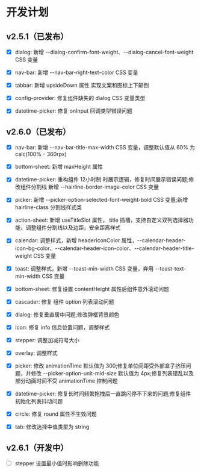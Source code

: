 # 开发计划

## v2.5.1（已发布）

- [x] dialog: 新增 --dialog-confirm-font-weight、--dialog-cancel-font-weight CSS 变量
- [x] nav-bar: 新增 --nav-bar-right-text-color CSS 变量
- [x] tabbar: 新增 upsideDown 属性 实现文案和图标上下颠倒
- [x] config-provider: 修复组件缺失的 dialog CSS 变量类型
- [x] datetime-picker: 修复 onInput 回调类型错误问题


## v2.6.0（已发布）

- [x] nav-bar: 新增 --nav-bar-title-max-width CSS 变量，调整默认值从 60% 为 calc(100% - 360rpx)
- [x] bottom-sheet: 新增 maxHeight 属性
- [x] datetime-picker: 重构组件 12小时制 时展示逻辑，修复时间展示错误问题;修改组件分割线 新增 --hairline-border-image-color CSS 变量
- [x] picker: 新增 --picker-option-selected-font-weight-bold CSS 变量;新增 hairline-class 分割线样式类
- [x] action-sheet: 新增 useTitleSlot 属性， title 插槽，支持自定义双列选择器功能，调整组件分割线以及边距，安全距离样式
- [x] calendar: 调整样式，新增 headerIconColor 属性，--calendar-header-icon-bg-color、--calendar-header-icon-color、--calendar-header-title-weight CSS 变量
- [x] toast: 调整样式，新增 --toast-min-width CSS 变量，弃用 --toast-text-min-width CSS 变量
- [x] bottom-sheet: 修复设置 contentHeight 属性后组件意外滚动问题
- [x] cascader: 修复 组件 option 列表滚动问题
- [x] dialog: 修复垂直居中问题;修改弹框背景颜色
- [x] icon: 修复 info 信息位置问题，调整样式
- [x] stepper: 调整加减符号大小
- [x] overlay: 调整样式
- [x] picker: 修改 animationTime 默认值为 300;修复单位间距受外部盒子挤压问题，并修改 --picker-option-unit-mid-size 默认值为 4px;修复列表错乱以及部分动画时间不受 animationTime 控制问题
- [x] datetime-picker: 修复长时间频繁拖拽后一直跳闪停不下来的问题;修复组件初始化列表抖动问题
- [x] circle: 修复 round 属性不生效问题
- [x] tab: 修改选择中值类型为 string


## v2.6.1（开发中）

- [ ] stepper 设置最小值时影响删除功能
